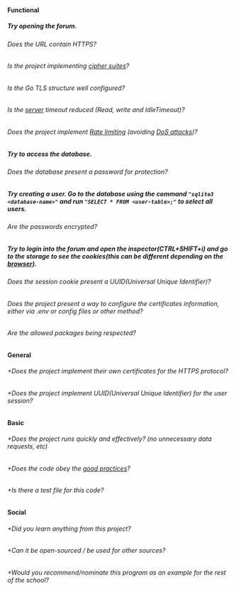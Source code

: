 #### Functional

##### Try opening the forum.

###### Does the URL contain HTTPS?

###### Is the project implementing [cipher suites](https://www.iana.org/assignments/tls-parameters/tls-parameters.xml)?

###### Is the Go TLS structure well configured?

###### Is the [server](https://golang.org/pkg/net/http/#Server) timeout reduced (Read, write and IdleTimeout)?

###### Does the project implement [Rate limiting](https://en.wikipedia.org/wiki/Rate_limiting) (avoiding [DoS attacks](https://en.wikipedia.org/wiki/Denial-of-service_attack))?

##### Try to access the database.

###### Does the database present a password for protection?

##### Try creating a user. Go to the database using the command `"sqlite3 <database-name>"` and run `"SELECT * FROM <user-table>;"` to select all users.

###### Are the passwords encrypted?

##### Try to login into the forum and open the inspector(CTRL+SHIFT+i) and go to the storage to see the cookies(this can be different depending on the [browser](https://developer.mozilla.org/en-US/docs/Learn/Common_questions/What_are_browser_developer_tools)).

###### Does the session cookie present a UUID(Universal Unique Identifier)?

###### Does the project present a way to configure the certificates information, either via .env or config files or other method?

###### Are the allowed packages being respected?

#### General

###### +Does the project implement their own certificates for the HTTPS protocol?

###### +Does the project implement UUID(Universal Unique Identifier) for the user session?

#### Basic

###### +Does the project runs quickly and effectively? (no unnecessary data requests, etc)

###### +Does the code obey the [good practices](https://public.01-edu.org/subjects/good-practices.en)?

###### +Is there a test file for this code?

#### Social

###### +Did you learn anything from this project?

###### +Can it be open-sourced / be used for other sources?

###### +Would you recommend/nominate this program as an example for the rest of the school?
